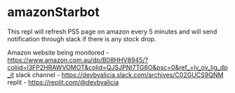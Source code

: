 # amazonStarbot
This repl will refresh PS5 page on amazon every 5 minutes and will send notification through slack if there is any stock drop.

Amazon website being monitored - https://www.amazon.com.au/dp/B08HHV8945/?coliid=I3FP2HRAWVOMOT&colid=QJSJPNI7TG6O&psc=0&ref_=lv_ov_lig_dp_it
slack channel - https://devbyalicia.slack.com/archives/C02GUCS9QNM
replit - https://replit.com/@devbyalicia
